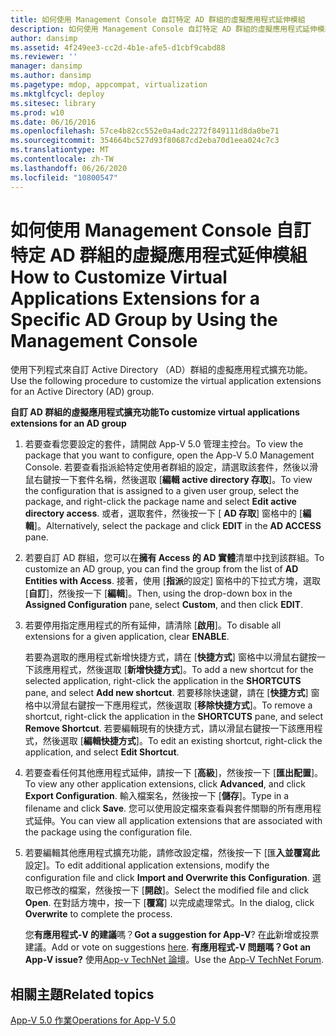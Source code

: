 ```yaml
---
title: 如何使用 Management Console 自訂特定 AD 群組的虛擬應用程式延伸模組
description: 如何使用 Management Console 自訂特定 AD 群組的虛擬應用程式延伸模組
author: dansimp
ms.assetid: 4f249ee3-cc2d-4b1e-afe5-d1cbf9cabd88
ms.reviewer: ''
manager: dansimp
ms.author: dansimp
ms.pagetype: mdop, appcompat, virtualization
ms.mktglfcycl: deploy
ms.sitesec: library
ms.prod: w10
ms.date: 06/16/2016
ms.openlocfilehash: 57ce4b82cc552e0a4adc2272f849111d8da0be71
ms.sourcegitcommit: 354664bc527d93f80687cd2eba70d1eea024c7c3
ms.translationtype: MT
ms.contentlocale: zh-TW
ms.lasthandoff: 06/26/2020
ms.locfileid: "10800547"
---
```

# <span data-ttu-id="1f260-103">如何使用 Management Console 自訂特定 AD 群組的虛擬應用程式延伸模組</span><span class="sxs-lookup"><span data-stu-id="1f260-103">How to Customize Virtual Applications Extensions for a Specific AD Group by Using the Management Console</span></span>


<span data-ttu-id="1f260-104">使用下列程式來自訂 Active Directory （AD）群組的虛擬應用程式擴充功能。</span><span class="sxs-lookup"><span data-stu-id="1f260-104">Use the following procedure to customize the virtual application extensions for an Active Directory (AD) group.</span></span>

**<span data-ttu-id="1f260-105">自訂 AD 群組的虛擬應用程式擴充功能</span><span class="sxs-lookup"><span data-stu-id="1f260-105">To customize virtual applications extensions for an AD group</span></span>**

1.  <span data-ttu-id="1f260-106">若要查看您要設定的套件，請開啟 App-V 5.0 管理主控台。</span><span class="sxs-lookup"><span data-stu-id="1f260-106">To view the package that you want to configure, open the App-V 5.0 Management Console.</span></span> <span data-ttu-id="1f260-107">若要查看指派給特定使用者群組的設定，請選取該套件，然後以滑鼠右鍵按一下套件名稱，然後選取 [**編輯 active directory 存取**]。</span><span class="sxs-lookup"><span data-stu-id="1f260-107">To view the configuration that is assigned to a given user group, select the package, and right-click the package name and select **Edit active directory access**.</span></span> <span data-ttu-id="1f260-108">或者，選取套件，然後按一下 [ **AD 存取**] 窗格中的 [**編輯**]。</span><span class="sxs-lookup"><span data-stu-id="1f260-108">Alternatively, select the package and click **EDIT** in the **AD ACCESS** pane.</span></span>

2.  <span data-ttu-id="1f260-109">若要自訂 AD 群組，您可以在**擁有 Access 的 AD 實體**清單中找到該群組。</span><span class="sxs-lookup"><span data-stu-id="1f260-109">To customize an AD group, you can find the group from the list of **AD Entities with Access**.</span></span> <span data-ttu-id="1f260-110">接著，使用 [**指派**的設定] 窗格中的下拉式方塊，選取 [**自訂**]，然後按一下 [**編輯**]。</span><span class="sxs-lookup"><span data-stu-id="1f260-110">Then, using the drop-down box in the **Assigned Configuration** pane, select **Custom**, and then click **EDIT**.</span></span>

3.  <span data-ttu-id="1f260-111">若要停用指定應用程式的所有延伸，請清除 [**啟用**]。</span><span class="sxs-lookup"><span data-stu-id="1f260-111">To disable all extensions for a given application, clear **ENABLE**.</span></span>

    <span data-ttu-id="1f260-112">若要為選取的應用程式新增快捷方式，請在 [**快捷方式**] 窗格中以滑鼠右鍵按一下該應用程式，然後選取 [**新增快捷方式**]。</span><span class="sxs-lookup"><span data-stu-id="1f260-112">To add a new shortcut for the selected application, right-click the application in the **SHORTCUTS** pane, and select **Add new shortcut**.</span></span> <span data-ttu-id="1f260-113">若要移除快速鍵，請在 [**快捷方式**] 窗格中以滑鼠右鍵按一下應用程式，然後選取 [**移除快捷方式**]。</span><span class="sxs-lookup"><span data-stu-id="1f260-113">To remove a shortcut, right-click the application in the **SHORTCUTS** pane, and select **Remove Shortcut**.</span></span> <span data-ttu-id="1f260-114">若要編輯現有的快捷方式，請以滑鼠右鍵按一下該應用程式，然後選取 [**編輯快捷方式**]。</span><span class="sxs-lookup"><span data-stu-id="1f260-114">To edit an existing shortcut, right-click the application, and select **Edit Shortcut**.</span></span>

4.  <span data-ttu-id="1f260-115">若要查看任何其他應用程式延伸，請按一下 [**高級**]，然後按一下 [**匯出配置**]。</span><span class="sxs-lookup"><span data-stu-id="1f260-115">To view any other application extensions, click **Advanced**, and click **Export Configuration**.</span></span> <span data-ttu-id="1f260-116">輸入檔案名，然後按一下 [**儲存**]。</span><span class="sxs-lookup"><span data-stu-id="1f260-116">Type in a filename and click **Save**.</span></span> <span data-ttu-id="1f260-117">您可以使用設定檔來查看與套件關聯的所有應用程式延伸。</span><span class="sxs-lookup"><span data-stu-id="1f260-117">You can view all application extensions that are associated with the package using the configuration file.</span></span>

5.  <span data-ttu-id="1f260-118">若要編輯其他應用程式擴充功能，請修改設定檔，然後按一下 [匯**入並覆寫此**設定]。</span><span class="sxs-lookup"><span data-stu-id="1f260-118">To edit additional application extensions, modify the configuration file and click **Import and Overwrite this Configuration**.</span></span> <span data-ttu-id="1f260-119">選取已修改的檔案，然後按一下 [**開啟**]。</span><span class="sxs-lookup"><span data-stu-id="1f260-119">Select the modified file and click **Open**.</span></span> <span data-ttu-id="1f260-120">在對話方塊中，按一下 [**覆寫**] 以完成處理常式。</span><span class="sxs-lookup"><span data-stu-id="1f260-120">In the dialog, click **Overwrite** to complete the process.</span></span>

    <span data-ttu-id="1f260-121">您**有應用程式-V 的建議**嗎？</span><span class="sxs-lookup"><span data-stu-id="1f260-121">**Got a suggestion for App-V**?</span></span> <span data-ttu-id="1f260-122">在[此](http://appv.uservoice.com/forums/280448-microsoft-application-virtualization)新增或投票建議。</span><span class="sxs-lookup"><span data-stu-id="1f260-122">Add or vote on suggestions [here](http://appv.uservoice.com/forums/280448-microsoft-application-virtualization).</span></span> **<span data-ttu-id="1f260-123">有應用程式-V 問題嗎？</span><span class="sxs-lookup"><span data-stu-id="1f260-123">Got an App-V issue?</span></span>** <span data-ttu-id="1f260-124">使用[App-v TechNet 論壇](https://social.technet.microsoft.com/Forums/home?forum=mdopappv)。</span><span class="sxs-lookup"><span data-stu-id="1f260-124">Use the [App-V TechNet Forum](https://social.technet.microsoft.com/Forums/home?forum=mdopappv).</span></span>

## <span data-ttu-id="1f260-125">相關主題</span><span class="sxs-lookup"><span data-stu-id="1f260-125">Related topics</span></span>


[<span data-ttu-id="1f260-126">App-V 5.0 作業</span><span class="sxs-lookup"><span data-stu-id="1f260-126">Operations for App-V 5.0</span></span>](operations-for-app-v-50.md)

 

 





